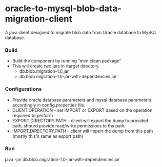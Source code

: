 # oracle-to-mysql-blob-data-migration-client

A java client designed to migrate blob data from Oracle database to MySQL database.

### Build
- Build the component by running "mvn clean package"
- This will create two jars in /target directory.
  - db.blob.migration-1.0.jar
  - db.blob.migration-1.0-jar-with-dependencies.jar
  
### Configurations
- Provide oracle database parameters and mysql database parameters accordingly in config.properties file.
- CLIENT.OPERATION - set IMPORT or EXPORT based on the operation requiried to perform
- EXPORT.DIRECTORY.PATH - client will export the dump to provided path, shourd provide read/write permissions to ths path.
- IMPORT.DIRECTORY.PATH - client will import the dump from this path (mostly this's same as export path)

### Run

java -jar db.blob.migration-1.0-jar-with-dependencies.jar
